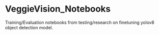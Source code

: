 # VeggieVision_Notebooks
Training/Evaluation notebooks from testing/research on finetuning yolov8 object detection model.
